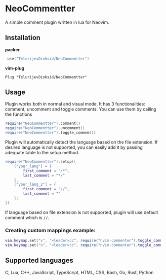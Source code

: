 # NeoCommentter

A simple comment plugin written in lua for Neovim.

## Installation

__packer__

```lua
 use("TelurijevDioksid/NeoCommentter")
```

__vim-plug__

```vim
Plug "TelurijevDioksid/NeoCommentter"
```

## Usage

Plugin works both in normal and visual mode. It has 3 functionalities: comment, uncomment and toggle comments. You can use them by calling the functions

```lua
require("NeoCommentter").comment()
require("NeoCommentter").uncomment()
require("NeoCommentter").toggle_comment()
```

Plugin will automatically detect the language based on the file extension. If desired language is not supported, you can easily add it by passing adequate table to the setup method.

```lua
require("NeoCommentter").setup({
    ["your_lang"] = {
        first_comment = "/*",
        last_comment = "*/"
    },
    ["your_lang_2"] = {
        first_comment = "//",
        last_comment = ""
    }:
})
```

If language based on file extension is not supported, plugin will use default comment which is `//`.

### Creating custom mappings example:

```lua
vim.keymap.set("v", "<leader>cc", require("nvim-commenter").toggle_comment)
vim.keymap.set("n", "<leader>cc", require("nvim-commenter").toggle_comment)
```

## Supported languages

C, Lua, C++, JavaScript, TypeScript, HTML, CSS, Bash, Go, Rust, Python
